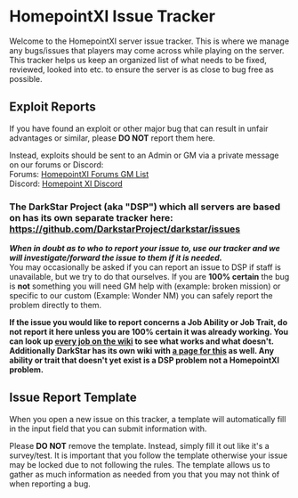 # HomepointXI Issue Tracker

Welcome to the HomepointXI server issue tracker. This is where we manage any bugs/issues that players may come across while playing on the server. This tracker helps us keep an organized list of what needs to be fixed, reviewed, looked into etc. to ensure the server is as close to bug free as possible.

## Exploit Reports

If you have found an exploit or other major bug that can result in unfair advantages or similar, please **DO NOT** report them here. 

Instead, exploits should be sent to an Admin or GM via a private message on our forums or Discord:<br/>
Forums: [HomepointXI Forums GM List](http://www.homepointxi.com/forums/memberlist.php?mode=team) <br/>
Discord: [Homepoint XI Discord](https://discord.gg/aAAMAyK)


### The DarkStar Project (aka "DSP") which all servers are based on has its own separate tracker here: https://github.com/DarkstarProject/darkstar/issues  
***When in doubt as to who to report your issue to, use our tracker and we will investigate/forward the issue to them if it is needed.***  
You may occasionally be asked if you can report an issue to DSP if staff is unavailable, but we try to do that ourselves.
If you are **100% certain** the bug is **not** something you will need GM help with (example: broken mission) or specific to our custom (Example: Wonder NM) you can safely report the problem directly to them. 

**If the issue you would like to report concerns a Job Ability or Job Trait, do not report it here unless you are 100% certain it was already working. You can look up [every job on the wiki](http://wiki.HomepointXI.com/Category:Jobs) to see what works and what doesn't. Additionally DarkStar has its own wiki with [a page for this](https://wiki.dspt.info/index.php/What_Works) as well. Any ability or trait that doesn't yet exist is a DSP problem not a HomepointXI problem.**

## Issue Report Template

When you open a new issue on this tracker, a template will automatically fill in the input field that you can submit information with. 

Please **DO NOT** remove the template. Instead, simply fill it out like it's a survey/test. It is important that you follow the template otherwise your issue may be locked due to not following the rules. The template allows us to gather as much information as needed from you that you may not think of when reporting a bug.